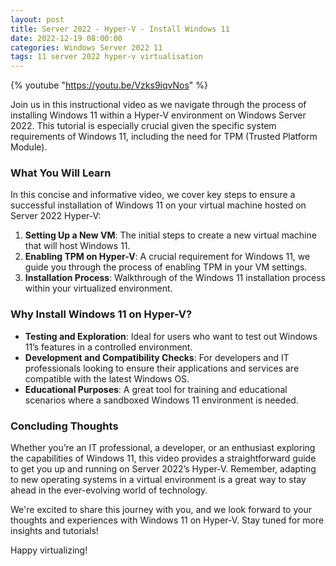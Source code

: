 ```yaml
---
layout: post
title: Server 2022 - Hyper-V - Install Windows 11
date: 2022-12-19 08:00:00
categories: Windows Server 2022 11
tags: 11 server 2022 hyper-v virtualisation
---
```


{% youtube "https://youtu.be/Vzks9iqvNos" %}

Join us in this instructional video as we navigate through the process of installing Windows 11 within a Hyper-V environment on Windows Server 2022. This tutorial is especially crucial given the specific system requirements of Windows 11, including the need for TPM (Trusted Platform Module).

### What You Will Learn

In this concise and informative video, we cover key steps to ensure a successful installation of Windows 11 on your virtual machine hosted on Server 2022 Hyper-V:

1. **Setting Up a New VM**: The initial steps to create a new virtual machine that will host Windows 11.
2. **Enabling TPM on Hyper-V**: A crucial requirement for Windows 11, we guide you through the process of enabling TPM in your VM settings.
3. **Installation Process**: Walkthrough of the Windows 11 installation process within your virtualized environment.

### Why Install Windows 11 on Hyper-V?

- **Testing and Exploration**: Ideal for users who want to test out Windows 11’s features in a controlled environment.
- **Development and Compatibility Checks**: For developers and IT professionals looking to ensure their applications and services are compatible with the latest Windows OS.
- **Educational Purposes**: A great tool for training and educational scenarios where a sandboxed Windows 11 environment is needed.

### Concluding Thoughts

Whether you’re an IT professional, a developer, or an enthusiast exploring the capabilities of Windows 11, this video provides a straightforward guide to get you up and running on Server 2022’s Hyper-V. Remember, adapting to new operating systems in a virtual environment is a great way to stay ahead in the ever-evolving world of technology.

We're excited to share this journey with you, and we look forward to your thoughts and experiences with Windows 11 on Hyper-V. Stay tuned for more insights and tutorials!

Happy virtualizing!

